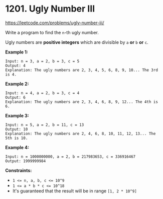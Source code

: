 # 1201. Ugly Number III

https://leetcode.com/problems/ugly-number-iii/

Write a program to find the `n`-th ugly number.

Ugly numbers are **positive integers** which are divisible by `a` **or** `b` **or** `c`.

**Example 1:**

```
Input: n = 3, a = 2, b = 3, c = 5
Output: 4
Explanation: The ugly numbers are 2, 3, 4, 5, 6, 8, 9, 10... The 3rd is 4.
```

**Example 2:**

```
Input: n = 4, a = 2, b = 3, c = 4
Output: 6
Explanation: The ugly numbers are 2, 3, 4, 6, 8, 9, 12... The 4th is 6.
```

**Example 3:**

```
Input: n = 5, a = 2, b = 11, c = 13
Output: 10
Explanation: The ugly numbers are 2, 4, 6, 8, 10, 11, 12, 13... The 5th is 10.
```

**Example 4:**

```
Input: n = 1000000000, a = 2, b = 217983653, c = 336916467
Output: 1999999984

```

**Constraints:**

- `1 <= n, a, b, c <= 10^9`
- `1 <= a * b * c <= 10^18`
- It's guaranteed that the result will be in range `[1, 2 * 10^9]`
